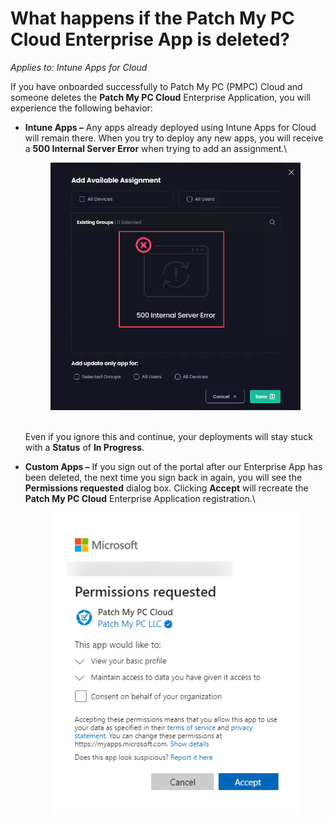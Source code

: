 # What happens if the Patch My PC Cloud Enterprise App is deleted?

_Applies to: Intune Apps for Cloud_

If you have onboarded successfully to Patch My PC (PMPC) Cloud and someone deletes the **Patch My PC Cloud** Enterprise Application, you will experience the following behavior:

*   **Intune Apps –** Any apps already deployed using Intune Apps for Cloud will remain there. When you try to deploy any new apps, you will receive a **500 Internal Server Error** when trying to add an assignment.\


    <figure><img src="/_images/gitbook/image%20%28794%29.png" alt="500 Internal Server Error"><figcaption></figcaption></figure>

    \
    Even if you ignore this and continue, your deployments will stay stuck with a **Status** of **In Progress**.
*   **Custom Apps –** If you sign out of the portal after our Enterprise App has been deleted, the next time you sign back in again, you will see the **Permissions requested** dialog box. Clicking **Accept** will recreate the **Patch My PC Cloud** Enterprise Application registration.\


    <figure><img src="/_images/gitbook/image%20%28796%29.png" alt="Permissions requested dialog box"><figcaption></figcaption></figure>

